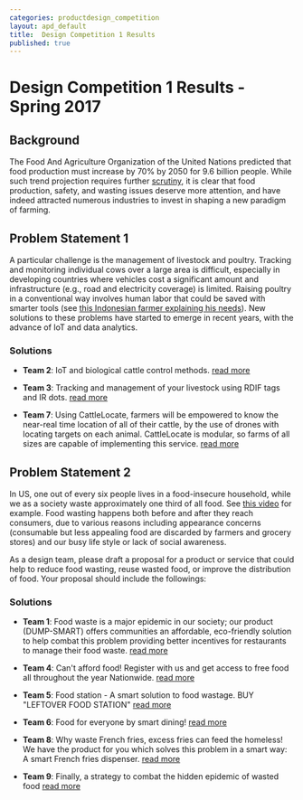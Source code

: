```yaml
---
categories: productdesign_competition
layout: apd_default
title:  Design Competition 1 Results
published: true
---
```

# Design Competition 1 Results - Spring 2017

## Background
The Food And Agriculture Organization of the United Nations 
predicted that food production must increase by 70% by 2050 for 9.6 billion people. 
While such trend projection requires further [scrutiny][1], it is clear that 
food production, safety, and wasting issues deserve more attention, 
and have indeed attracted numerous industries to invest in shaping
 a new paradigm of farming. 

## Problem Statement 1
A particular challenge is the management of livestock and poultry.
Tracking and monitoring individual 
cows over a large area is difficult, especially in developing countries
where vehicles cost a significant amount and infrastructure (e.g., road 
and electricity coverage) is limited. Raising poultry in a conventional way involves human labor that 
could be saved with smarter tools (see [this Indonesian farmer explaining his needs][2]).
New solutions to these problems have started to emerge in recent years,
with the advance of IoT and data analytics. 

### Solutions

* **Team 2**: IoT and biological cattle control methods. [read more][t2]

* **Team 3**: Tracking and management of your livestock using RDIF tags and
            IR dots. [read more][t3]

* **Team 7**: Using CattleLocate, farmers will be empowered to know the near-real time
            location of all of their cattle, by the use of drones with locating targets on each animal.
            CattleLocate is modular, so farms of all sizes are capable of implementing this service. [read more][t7]

## Problem Statement 2
In US, one out of every six people lives in a food-insecure household, while we as a society waste approximately one third of 
all food. See [this video][3] for example. Food wasting happens both before and after they reach 
consumers, due to various reasons including appearance concerns (consumable but less appealing food 
are discarded by farmers and grocery stores) and our busy life style or lack of social awareness.

As a design team, please draft a proposal for a product or service that 
could help to reduce food wasting, reuse wasted food, or improve the distribution of food.
Your proposal should include the followings:

### Solutions

* **Team 1**: Food waste is a major epidemic in our society; our product (DUMP-SMART) offers communities
            an affordable, eco-friendly solution to help combat this problem providing better incentives for
            restaurants to manage their food waste. [read more][t1]

* **Team 4**: Can't afford food! Register with us and get access to free food all throughout the year Nationwide. 
[read more][t4]

* **Team 5**: Food station - A smart solution to food wastage. BUY "LEFTOVER FOOD STATION" [read more][t5]

* **Team 6**: Food for everyone by smart dining! [read more][t6]

* **Team 8**: Why waste French fries, excess fries can feed the homeless! 
We have the product for you which solves this problem in a smart way: A smart French fries dispenser. [read more][t8]

* **Team 9**: Finally, a strategy to combat the hidden epidemic of wasted food [read more][t9]


[1]: http://www.new-ag.info/en/view/point.php?a=2912
[2]: https://www.youtube.com/watch?v=eZ2sVriiIuU
[3]: https://www.youtube.com/watch?v=MsqtYmbDMYY
[t1]: /_teaching/productdesign/DesignCompetition1Team1.pdf
[t2]: /_teaching/productdesign/DesignCompetition1Team2.pdf
[t3]: /_teaching/productdesign/DesignCompetition1Team3.pdf
[t4]: /_teaching/productdesign/DesignCompetition1Team4.pdf
[t5]: /_teaching/productdesign/DesignCompetition1Team5.pdf
[t6]: /_teaching/productdesign/DesignCompetition1Team6.pdf
[t7]: /_teaching/productdesign/DesignCompetition1Team7.pdf
[t8]: /_teaching/productdesign/DesignCompetition1Team8.pdf
[t9]: /_teaching/productdesign/DesignCompetition1Team9.pdf